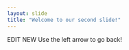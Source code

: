 ```yaml
---
layout: slide
title: "Welcome to our second slide!"
---
```

EDIT NEW
Use the left arrow to go back!
